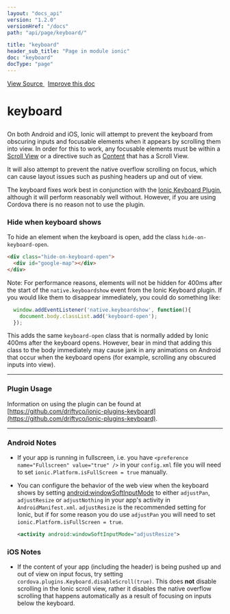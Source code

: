 ```yaml
---
layout: "docs_api"
version: "1.2.0"
versionHref: "/docs"
path: "api/page/keyboard/"

title: "keyboard"
header_sub_title: "Page in module ionic"
doc: "keyboard"
docType: "page"
---
```


<div class="improve-docs">
  <a href='http://github.com/driftyco/ionic/tree/1.x/js/utils/keyboard.js#L1'>
    View Source
  </a>
  &nbsp;
  <a href='http://github.com/driftyco/ionic/edit/1.x/js/utils/keyboard.js#L1'>
    Improve this doc
  </a>
</div>




<h1 class="api-title">

  keyboard



</h1>





On both Android and iOS, Ionic will attempt to prevent the keyboard from
obscuring inputs and focusable elements when it appears by scrolling them
into view.  In order for this to work, any focusable elements must be within
a [Scroll View](http://ionicframework.com/docs/api/directive/ionScroll/)
or a directive such as [Content](http://ionicframework.com/docs/api/directive/ionContent/)
that has a Scroll View.

It will also attempt to prevent the native overflow scrolling on focus,
which can cause layout issues such as pushing headers up and out of view.

The keyboard fixes work best in conjunction with the
[Ionic Keyboard Plugin](https://github.com/driftyco/ionic-plugins-keyboard),
although it will perform reasonably well without.  However, if you are using
Cordova there is no reason not to use the plugin.

### Hide when keyboard shows

To hide an element when the keyboard is open, add the class `hide-on-keyboard-open`.

```html
<div class="hide-on-keyboard-open">
  <div id="google-map"></div>
</div>
```

Note: For performance reasons, elements will not be hidden for 400ms after the start of the `native.keyboardshow` event
from the Ionic Keyboard plugin. If you would like them to disappear immediately, you could do something
like:

```js
  window.addEventListener('native.keyboardshow', function(){
    document.body.classList.add('keyboard-open');
  });
```
This adds the same `keyboard-open` class that is normally added by Ionic 400ms after the keyboard
opens. However, bear in mind that adding this class to the body immediately may cause jank in any
animations on Android that occur when the keyboard opens (for example, scrolling any obscured inputs into view).

----------

### Plugin Usage
Information on using the plugin can be found at
[https://github.com/driftyco/ionic-plugins-keyboard](https://github.com/driftyco/ionic-plugins-keyboard).

----------

### Android Notes
- If your app is running in fullscreen, i.e. you have
  `<preference name="Fullscreen" value="true" />` in your `config.xml` file
  you will need to set `ionic.Platform.isFullScreen = true` manually.

- You can configure the behavior of the web view when the keyboard shows by setting
  [android:windowSoftInputMode](http://developer.android.com/reference/android/R.attr.html#windowSoftInputMode)
  to either `adjustPan`, `adjustResize` or `adjustNothing` in your app's
  activity in `AndroidManifest.xml`. `adjustResize` is the recommended setting
  for Ionic, but if for some reason you do use `adjustPan` you will need to
  set `ionic.Platform.isFullScreen = true`.

  ```xml
  <activity android:windowSoftInputMode="adjustResize">

  ```

### iOS Notes
- If the content of your app (including the header) is being pushed up and
  out of view on input focus, try setting `cordova.plugins.Keyboard.disableScroll(true)`.
  This does **not** disable scrolling in the Ionic scroll view, rather it
  disables the native overflow scrolling that happens automatically as a
  result of focusing on inputs below the keyboard.










  

  
  
  






